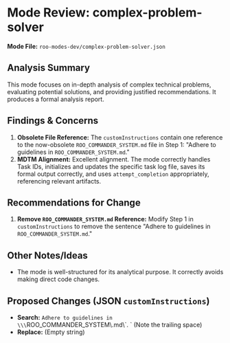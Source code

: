 # Mode Review: complex-problem-solver

**Mode File:** `roo-modes-dev/complex-problem-solver.json`

## Analysis Summary

This mode focuses on in-depth analysis of complex technical problems, evaluating potential solutions, and providing justified recommendations. It produces a formal analysis report.

## Findings & Concerns

1.  **Obsolete File Reference:** The `customInstructions` contain one reference to the now-obsolete `ROO_COMMANDER_SYSTEM.md` file in Step 1: "Adhere to guidelines in `ROO_COMMANDER_SYSTEM.md`."
2.  **MDTM Alignment:** Excellent alignment. The mode correctly handles Task IDs, initializes and updates the specific task log file, saves its formal output correctly, and uses `attempt_completion` appropriately, referencing relevant artifacts.

## Recommendations for Change

1.  **Remove `ROO_COMMANDER_SYSTEM.md` Reference:** Modify Step 1 in `customInstructions` to remove the sentence "Adhere to guidelines in `ROO_COMMANDER_SYSTEM.md`."

## Other Notes/Ideas

*   The mode is well-structured for its analytical purpose. It correctly avoids making direct code changes.

## Proposed Changes (JSON `customInstructions`)

*   **Search:** `Adhere to guidelines in \\\`ROO_COMMANDER_SYSTEM\\.md\\\`. ` (Note the trailing space)
*   **Replace:** (Empty string)